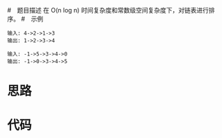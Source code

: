 #　题目描述
     在 O(n log n) 时间复杂度和常数级空间复杂度下，对链表进行排序。 
#　示例
```
输入: 4->2->1->3
输出: 1->2->3->4

输入: -1->5->3->4->0
输出: -1->0->3->4->5
```
# 思路
    
# 代码
